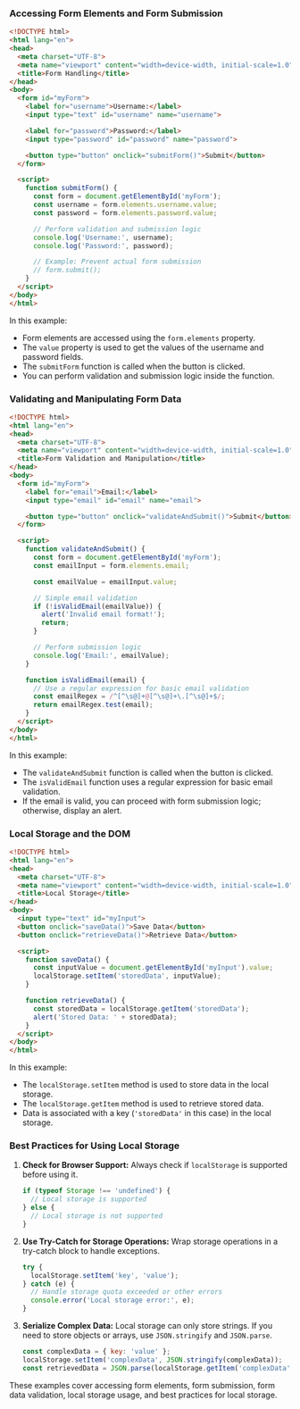 ### Accessing Form Elements and Form Submission

```html
<!DOCTYPE html>
<html lang="en">
<head>
  <meta charset="UTF-8">
  <meta name="viewport" content="width=device-width, initial-scale=1.0">
  <title>Form Handling</title>
</head>
<body>
  <form id="myForm">
    <label for="username">Username:</label>
    <input type="text" id="username" name="username">

    <label for="password">Password:</label>
    <input type="password" id="password" name="password">

    <button type="button" onclick="submitForm()">Submit</button>
  </form>

  <script>
    function submitForm() {
      const form = document.getElementById('myForm');
      const username = form.elements.username.value;
      const password = form.elements.password.value;

      // Perform validation and submission logic
      console.log('Username:', username);
      console.log('Password:', password);

      // Example: Prevent actual form submission
      // form.submit();
    }
  </script>
</body>
</html>
```

In this example:

- Form elements are accessed using the `form.elements` property.
- The `value` property is used to get the values of the username and password fields.
- The `submitForm` function is called when the button is clicked.
- You can perform validation and submission logic inside the function.

### Validating and Manipulating Form Data

```html
<!DOCTYPE html>
<html lang="en">
<head>
  <meta charset="UTF-8">
  <meta name="viewport" content="width=device-width, initial-scale=1.0">
  <title>Form Validation and Manipulation</title>
</head>
<body>
  <form id="myForm">
    <label for="email">Email:</label>
    <input type="email" id="email" name="email">

    <button type="button" onclick="validateAndSubmit()">Submit</button>
  </form>

  <script>
    function validateAndSubmit() {
      const form = document.getElementById('myForm');
      const emailInput = form.elements.email;

      const emailValue = emailInput.value;

      // Simple email validation
      if (!isValidEmail(emailValue)) {
        alert('Invalid email format!');
        return;
      }

      // Perform submission logic
      console.log('Email:', emailValue);
    }

    function isValidEmail(email) {
      // Use a regular expression for basic email validation
      const emailRegex = /^[^\s@]+@[^\s@]+\.[^\s@]+$/;
      return emailRegex.test(email);
    }
  </script>
</body>
</html>
```

In this example:

- The `validateAndSubmit` function is called when the button is clicked.
- The `isValidEmail` function uses a regular expression for basic email validation.
- If the email is valid, you can proceed with form submission logic; otherwise, display an alert.

### Local Storage and the DOM

```html
<!DOCTYPE html>
<html lang="en">
<head>
  <meta charset="UTF-8">
  <meta name="viewport" content="width=device-width, initial-scale=1.0">
  <title>Local Storage</title>
</head>
<body>
  <input type="text" id="myInput">
  <button onclick="saveData()">Save Data</button>
  <button onclick="retrieveData()">Retrieve Data</button>

  <script>
    function saveData() {
      const inputValue = document.getElementById('myInput').value;
      localStorage.setItem('storedData', inputValue);
    }

    function retrieveData() {
      const storedData = localStorage.getItem('storedData');
      alert('Stored Data: ' + storedData);
    }
  </script>
</body>
</html>
```

In this example:

- The `localStorage.setItem` method is used to store data in the local storage.
- The `localStorage.getItem` method is used to retrieve stored data.
- Data is associated with a key (`'storedData'` in this case) in the local storage.

### Best Practices for Using Local Storage

1. **Check for Browser Support:**
   Always check if `localStorage` is supported before using it.

   ```javascript
   if (typeof Storage !== 'undefined') {
     // Local storage is supported
   } else {
     // Local storage is not supported
   }
   ```

2. **Use Try-Catch for Storage Operations:**
   Wrap storage operations in a try-catch block to handle exceptions.

   ```javascript
   try {
     localStorage.setItem('key', 'value');
   } catch (e) {
     // Handle storage quota exceeded or other errors
     console.error('Local storage error:', e);
   }
   ```

3. **Serialize Complex Data:**
   Local storage can only store strings. If you need to store objects or arrays, use `JSON.stringify` and `JSON.parse`.

   ```javascript
   const complexData = { key: 'value' };
   localStorage.setItem('complexData', JSON.stringify(complexData));
   const retrievedData = JSON.parse(localStorage.getItem('complexData'));
   ```

These examples cover accessing form elements, form submission, form data validation, local storage usage, and best practices for local storage.
